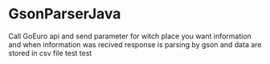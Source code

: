 # GsonParserJava

Call GoEuro api and send parameter for witch place you want information and when information was recived response is parsing by gson and data are stored in csv file 
test
test
